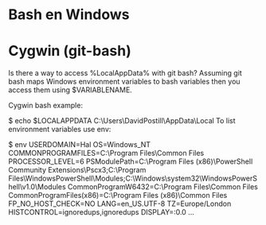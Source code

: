 # Bash en Windows

# Cygwin (git-bash)
Is there a way to access %LocalAppData% with git bash?
Assuming git bash maps Windows environment variables to bash variables then you access them using $VARIABLENAME.

Cygwin bash example:

$ echo $LOCALAPPDATA
C:\Users\DavidPostill\AppData\Local
To list environment variables use env:

$ env
USERDOMAIN=Hal
OS=Windows_NT
COMMONPROGRAMFILES=C:\Program Files\Common Files
PROCESSOR_LEVEL=6
PSModulePath=C:\Program Files (x86)\PowerShell Community Extensions\Pscx3\;C:\Program Files\WindowsPowerShell\Modules;C:\Windows\system32\WindowsPowerShell\v1.0\Modules
CommonProgramW6432=C:\Program Files\Common Files
CommonProgramFiles(x86)=C:\Program Files (x86)\Common Files
FP_NO_HOST_CHECK=NO
LANG=en_US.UTF-8
TZ=Europe/London
HISTCONTROL=ignoredups,ignoredups
DISPLAY=:0.0
...
